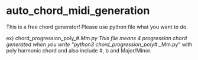 # auto_chord_midi_generation

This is a free chord generator!
Please use python file what you want to do.

ex) chord_progression_poly_#._Mm.py 
This file means 4 progression chord generated when you write "python3 chord_progression_poly_#._Mm.py"
with poly harmonic chord and also include #, b and Major/Minor.
